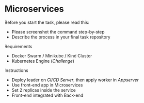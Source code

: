 # Microservices

Before you start the task, please read this:
- Please screenshot the command step-by-step
- Describe the process in your final task repository

Requirements
- Docker Swarm / Minikube / Kind Cluster
- Kubernetes Engine (*Challenge*)

Instructions
- Deploy leader on *CI/CD Server*, then apply worker in *Appserver*
- Use front-end app in Microservices
- Set 2 replicas inside the service
- Front-end integrated with Back-end